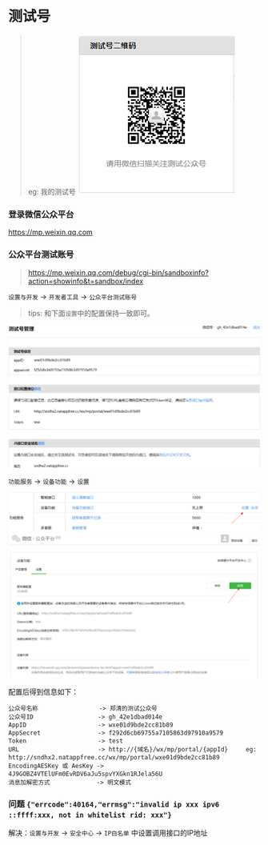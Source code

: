 # 测试号

> eg: 我的测试号
> ![img.png](images/wx-mp-test-qrcode.png)

### 登录微信公众平台

https://mp.weixin.qq.com

### 公众平台测试账号

> https://mp.weixin.qq.com/debug/cgi-bin/sandboxinfo?action=showinfo&t=sandbox/index

`设置与开发` -> `开发者工具` -> `公众平台测试账号`

> tips: 和下面`设置`中的配置保持一致即可。

![img.png](images/wx-mp-test-01.png)

`功能服务` -> `设备功能` -> `设置`

![img.png](images/wx-mp-test-02.png)
![img.png](images/wx-mp-test-03.png)

配置后得到信息如下：

```
公众号名称                 -> 郑清的测试公众号
公众号ID                  -> gh_42e1dbad014e
AppID                    -> wxe01d9bde2cc81b89
AppSecret                -> f292d6cb69755a7105863d97910a9579
Token                    -> test
URL                      -> http://{域名}/wx/mp/portal/{appId}     eg: http://sndhx2.natappfree.cc/wx/mp/portal/wxe01d9bde2cc81b89
EncodingAESKey 或 AesKey -> 4J9GOBZ4VTElUFm0EvRDV6aJu5spvYXGkn1RJela56U
消息加解密方式             -> 明文模式
```

### 问题 `{"errcode":40164,"errmsg":"invalid ip xxx ipv6 ::ffff:xxx, not in whitelist rid: xxx"}`

解决：`设置与开发` -> `安全中心` -> `IP白名单` 中设置调用接口的IP地址

